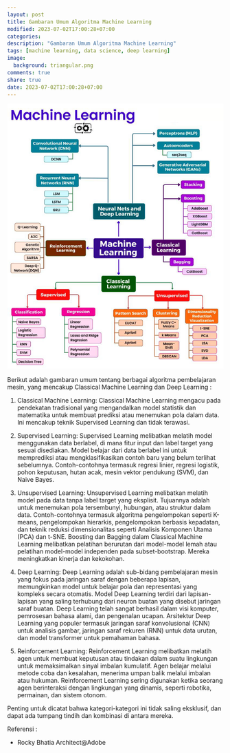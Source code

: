 ```yaml
---
layout: post
title: Gambaran Umum Algoritma Machine Learning
modified: 2023-07-02T17:00:28+07:00
categories:
description: "Gambaran Umum Algoritma Machine Learning"
tags: [machine learning, data science, deep learning]
image:
  background: triangular.png
comments: true
share: true
date: 2023-07-02T17:00:28+07:00
---
```


![arsitektur-netflix](/images/2023/ml.jpg)

Berikut adalah gambaran umum tentang berbagai algoritma pembelajaran mesin, yang mencakup Classical Machine Learning dan Deep Learning :

1. Classical Machine Learning:
        Classical Machine Learning mengacu pada pendekatan tradisional yang mengandalkan model statistik dan matematika untuk membuat prediksi atau menemukan pola dalam data.
        Ini mencakup teknik Supervised Learning dan tidak terawasi.

1. Supervised Learning:
        Supervised Learning melibatkan melatih model menggunakan data berlabel, di mana fitur input dan label target yang sesuai disediakan.
        Model belajar dari data berlabel ini untuk memprediksi atau mengklasifikasikan contoh baru yang belum terlihat sebelumnya.
        Contoh-contohnya termasuk regresi linier, regresi logistik, pohon keputusan, hutan acak, mesin vektor pendukung (SVM), dan Naive Bayes.

1. Unsupervised Learning:
        Unsupervised Learning melibatkan melatih model pada data tanpa label target yang eksplisit.
        Tujuannya adalah untuk menemukan pola tersembunyi, hubungan, atau struktur dalam data.
        Contoh-contohnya termasuk algoritma pengelompokan seperti K-means, pengelompokan hierarkis, pengelompokan berbasis kepadatan, dan teknik reduksi dimensionalitas seperti Analisis Komponen Utama (PCA) dan t-SNE. 
        Boosting dan Bagging dalam Classical Machine Learning melibatkan pelatihan berurutan dari model-model lemah atau pelatihan model-model independen pada subset-bootstrap. Mereka meningkatkan kinerja dan kekokohan.

1. Deep Learning:
        Deep Learning adalah sub-bidang pembelajaran mesin yang fokus pada jaringan saraf dengan beberapa lapisan, memungkinkan model untuk belajar pola dan representasi yang kompleks secara otomatis.
        Model Deep Learning terdiri dari lapisan-lapisan yang saling terhubung dari neuron buatan yang disebut jaringan saraf buatan.
        Deep Learning telah sangat berhasil dalam visi komputer, pemrosesan bahasa alami, dan pengenalan ucapan.
        Arsitektur Deep Learning yang populer termasuk jaringan saraf konvolusional (CNN) untuk analisis gambar, jaringan saraf rekuren (RNN) untuk data urutan, dan model transformer untuk pemahaman bahasa.

1. Reinforcement Learning:
        Reinforcement Learning melibatkan melatih agen untuk membuat keputusan atau tindakan dalam suatu lingkungan untuk memaksimalkan sinyal imbalan kumulatif.
        Agen belajar melalui metode coba dan kesalahan, menerima umpan balik melalui imbalan atau hukuman.
        Reinforcement Learning sering digunakan ketika seorang agen berinteraksi dengan lingkungan yang dinamis, seperti robotika, permainan, dan sistem otonom.

Penting untuk dicatat bahwa kategori-kategori ini tidak saling eksklusif, dan dapat ada tumpang tindih dan kombinasi di antara mereka.


Referensi : 
- Rocky Bhatia Architect@Adobe